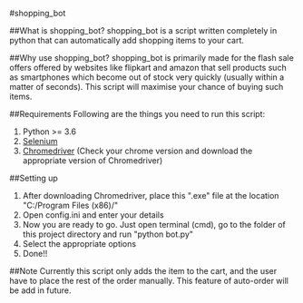#shopping_bot 

##What is shopping_bot? 
shopping_bot is a script written completely in python that can automatically add shopping items to your cart. 

##Why use shopping_bot? 
shopping_bot is primarily made for the flash sale offers offered by websites like flipkart and amazon that sell products such as smartphones which become out of stock very quickly (usually within a matter of seconds). This script will maximise your chance of buying such items. 

##Requirements
Following are the things you need to run this script: 
1. Python >= 3.6 
2. [Selenium](https://pypi.org/project/selenium/) 
3. [Chromedriver](https://chromedriver.chromium.org/downloads) (Check your chrome version and download the appropriate version of Chromedriver) 

##Setting up 
1. After downloading Chromedriver, place this ".exe" file at the location "C:/Program Files (x86)/" 
2. Open config.ini and enter your details 
3. Now you are ready to go. Just open terminal (cmd), go to the folder of this project directory and run "python bot.py" 
4. Select the appropriate options 
5. Done!! 

##Note
Currently this script only adds the item to the cart, and the user have to place the rest of the order manually. This feature of auto-order will be add in future.


